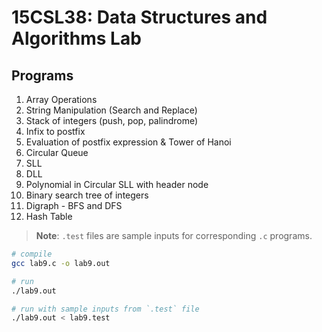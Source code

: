 # 15CSL38: Data Structures and Algorithms Lab

## Programs

1. Array Operations
2. String Manipulation (Search and Replace)
3. Stack of integers (push, pop, palindrome)
4. Infix to postfix
5. Evaluation of postfix expression & Tower of Hanoi
6. Circular Queue
7. SLL
8. DLL
9. Polynomial in Circular SLL with header node
10. Binary search tree of integers
11. Digraph - BFS and DFS
12. Hash Table

> **Note**: `.test` files are sample inputs for corresponding `.c` programs.

```sh
# compile
gcc lab9.c -o lab9.out

# run
./lab9.out

# run with sample inputs from `.test` file
./lab9.out < lab9.test
```
